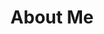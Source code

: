 ---
title: About Me
heroTitle: Jonathon Carter
heroSubtitle: Marketing Director • 20+ Years of Experience • Digital Marketing Strategist • Driving Business Growth & User Engagement • Master's in Marketing Management
bio: Jonathon is a Los Angeles-based Marketing Director with over 20 years of experience in digital marketing strategy. With a Master's in Marketing Management, he specializes in driving business growth and optimizing user engagement across multiple platforms and industries. His expertise spans from traditional marketing to cutting-edge AI technologies, helping businesses achieve measurable results and sustainable growth.
expertise:
  - name: Marketing Management & Strategy
    gradient: from-blue-500 to-purple-500
  - name: Team Leadership
    gradient: from-green-500 to-teal-500
  - name: Social Media Management
    gradient: from-pink-500 to-rose-500
  - name: SEO & SEM
    gradient: from-yellow-500 to-orange-500
  - name: Email Marketing
    gradient: from-purple-500 to-pink-500
  - name: Trade Shows/Events
    gradient: from-indigo-500 to-blue-500
  - name: Emerging AI Technologies
    gradient: from-cyan-500 to-blue-500
  - name: Competitive Analysis
    gradient: from-red-500 to-pink-500
  - name: Content Marketing/Development
    gradient: from-green-500 to-emerald-500
  - name: PR
    gradient: from-violet-500 to-purple-500
  - name: eCommerce
    gradient: from-orange-500 to-red-500
  - name: B2B/B2C
    gradient: from-blue-500 to-indigo-500
  - name: Marketing Research
    gradient: from-teal-500 to-cyan-500
  - name: Mobile Apps
    gradient: from-pink-500 to-purple-500
  - name: Traditional Marketing
    gradient: from-amber-500 to-orange-500
  - name: Conversion Optimization
    gradient: from-emerald-500 to-green-500
industries:
  - name: Financial Services
    gradient: from-blue-600 to-indigo-600
  - name: FinTech
    gradient: from-purple-600 to-pink-600
  - name: Consumer Packaged Goods
    gradient: from-green-600 to-teal-600
  - name: Internet
    gradient: from-cyan-600 to-blue-600
  - name: Music
    gradient: from-pink-600 to-rose-600
  - name: Computer Software
    gradient: from-indigo-600 to-purple-600
  - name: E-Commerce
    gradient: from-orange-600 to-red-600
  - name: Health & Wellness
    gradient: from-emerald-600 to-green-600
  - name: Marketing Agency
    gradient: from-violet-600 to-indigo-600
experience:
  - company: WEO Media - Dental Marketing
    role: Senior Marketing Manager
    description: Led digital marketing strategies for dental practices, optimizing marketing ROI through data-driven decisions
    gradient: from-blue-500 to-purple-500
    icon: 🦷
  - company: SoundSplore Inc.
    role: Marketing Director
    description: Directed marketing initiatives for music technology startup
    gradient: from-pink-500 to-rose-500
    icon: 🎵
  - company: LA Photo Party
    role: Marketing Manager
    description: Managed event marketing strategy and brand development
    gradient: from-yellow-500 to-orange-500
    icon: 📸
education:
  - degree: Master's in Marketing Management
    institution: University of Leicester, UK
    icon: 🎓
    gradient: from-purple-600 to-blue-600
  - degree: Bachelor's (Hons.) Business Studies
    institution: De Montfort University, Leicester, UK
    icon: 📚
    gradient: from-pink-600 to-orange-600
seo:
  title: About Jonathon Carter - Marketing Director & Digital Marketing Expert
  description: Learn about Jonathon Carter's 20+ years of expertise in digital marketing strategy, team leadership, and business growth optimization across multiple industries.
  keywords: marketing director, digital marketing strategist, SEO SEM expert, content marketing, AI technologies
---